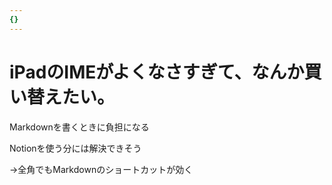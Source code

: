 ```yaml
---
{}
---
```

# iPadのIMEがよくなさすぎて、なんか買い替えたい。

Markdownを書くときに負担になる

Notionを使う分には解決できそう

→全角でもMarkdownのショートカットが効く